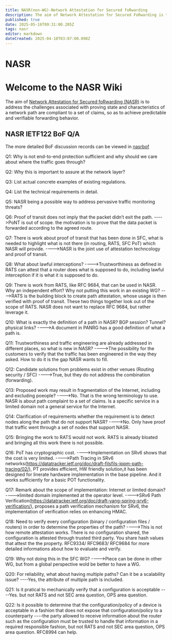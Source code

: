 ```yaml
---
title: NASR(non-WG)-Network Attestation for Secured foRwarding
description: The aim of Network Attestation for Secured FoRwarding is to address the challenges associated with proving state and characteristics of a network path are compliant to a set of claims, so as to achieve predictable and verifiable forwarding behavior. 
published: true
date: 2025-05-16T09:31:00.205Z
tags: nasr
editor: markdown
dateCreated: 2025-04-10T03:07:00.098Z
---
```


# NASR
# Welcome to the NASR Wiki

The aim of [Network Attestation for Secured foRwarding (NASR)](https://datatracker.ietf.org/wg/nasr/about/) is to address the challenges associated with proving state and characteristics of a network path are compliant to a set of claims, so as to achieve predictable and verifiable forwarding behavior. 

## NASR IETF122 BoF Q/A
The more detailed BoF discussion records can be viewed in [nasrbof](https://notes.ietf.org/notes-ietf-122-nasr) 

Q1: Why is not end-to-end protection sufficient and why should we care about where the traffic goes through?

Q2: Why this is important to assure at the network layer?

Q3: List actual concrete examples of existing regulations.

Q4: List the technical requirements in detail.

Q5: NASR being a possible way to address pervasive traffic monitoring threats?

Q6: Proof of transit does not imply that the packet didn’t exit the path. 
---->PoNT is out of scope. the motivation is to prove that the data packet is forwarded according to the agreed route.

Q7: There is work about proof of transit that has been done in SFC, what is needed to highlight what is not there (in routing, RATS, SFC PoT) which NASR will provide.
---->NASR is the joint use of attestation techncology and proof of transit.

Q8: What about lawful interceptions?
---->Trustworthiness as defined in RATS can attest that a router does what is supposed to do, including lawful interception if it is what it is supposed to do.

Q9: There is work from RATS, like RFC 9684, that can be used in NASR. Why an independent effort? Why not putting this work in an existing WG?
---->RATS is the building block to create path attestation, whose usage is then verified with proof of transit. These two things together look out of the scope of RATS. NASR does not want to replace RFC 9684, but rather leverage it.

Q10: What is exactly the definition of a path in NASR? BGP session? Tunnel? physical links?
---->A document in PANRG has a good definition of what a path is.

Q11: Trustworthiness and traffic engineering are already addressed in different places, so what is new in NASR? 
---->The possibility for the customers to verify that the traffic has been engineered in the way they asked. How to do it is the gap NASR wants to fill.

Q12: Candidate solutions from problems exist in other venues (Routing security / SFC)
---->True, but they do not address the combination (forwarding).

Q13: Proposed work may result in fragmentation of the Internet, including and excluding poeople?
---->No. That is the wrong terminology to use. NASR is about path complaint to a set of claims. Is a specific service in a limited domain not a general service for the Internet.

Q14: Clarification of requirements whether the requirement is to detect nodes along the path that do not support NASR?
---->No. Only have proof that traffic went through a set of nodes that support NASR.

Q15: Bringing the work to RATS would not work. RATS is already bloated and bringing all this work there is not possible.

Q16: PoT has cryptographic cost.
---->Implementation on SRv6 shows that the cost is very limited.
---->Path Tracing in SRv6 networks(https://datatracker.ietf.org/doc/draft-filsfils-ippm-path-tracing/02/), PT provides efficient, HW friendly solution,it has been designed for linerate hardware implementation in the base pipeline. And it works sufficiently for a basic POT functionality.

Q17: Remark about the scope of implementation: Internet or limited domain?
---->limited domain implemented at the operator level.
---->SRv6 Path Verification(https://datatracker.ietf.org/doc/draft-yang-spring-srv6-verification/), proposes a path verification mechanism for SRv6, the implementation of verification relies on enhancing HMAC.

Q18: Need to verify every configuration (binary / configuration files / routers) in order to determine the properties of the path?
---->This is not how remote attestation works. There is no configuration shared, the configuration is attested through trusted third party. You share hash values that attest the the property. RFC9334/ RFC9683/ RFC9684 for more detailed informations about how to evaluate and verify.

Q19: Why not doing this in the SFC WG?
---->Piece can be done in other WG, but from a global perspective wold be better to have a WG.

Q20: For reliability, what about having multiple paths? Can it be a scalability issue? 
----Yes, the attribute of multiple path is included.

Q21: Is it pratical to mechanically verify that a configuration is acceptable
----Yes. but not RATS and not SEC area question, OPS area question.

Q22: Is it possible to determine that the configuration/policy of a device is acceptable in a fashion that does not expose that configuration/policy to a counterparty
----the party allowed to receive information about the router such as the configuration must be trusted to handle that information in a required responsible fashion, but not RATS and not SEC area question, OPS area question. RFC8994 can help.


